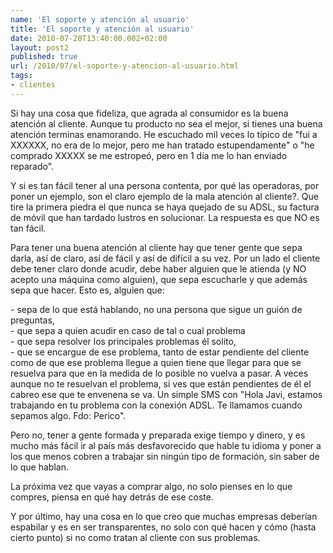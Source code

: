 ```yaml
---
name: 'El soporte y atención al usuario'
title: 'El soporte y atención al usuario'
date: 2010-07-28T13:40:00.002+02:00
layout: post2
published: true
url: /2010/07/el-soporte-y-atencion-al-usuario.html
tags: 
- clientes
---
```


Si hay una cosa que fideliza, que agrada al consumidor es la buena atención al cliente. Aunque tu producto no sea el mejor, si tienes una buena atención terminas enamorando. He escuchado mil veces lo típico de "fui a XXXXXX, no era de lo mejor, pero me han tratado estupendamente" o "he comprado XXXXX se me estropeó, pero en 1 día me lo han enviado reparado".  
  
Y si es tan fácil tener al una persona contenta, por qué las operadoras, por poner un ejemplo, son el claro ejemplo de la mala atención al cliente?. Que tire la primera piedra el que nunca se haya quejado de su ADSL, su factura de móvil que han tardado lustros en solucionar. La respuesta es que NO es tan fácil.  
  
Para tener una buena atención al cliente hay que tener gente que sepa darla, así de claro, así de fácil y así de difícil a su vez. Por un lado el cliente debe tener claro donde acudir, debe haber alguien que le atienda (y NO acepto una máquina como alguien), que sepa escucharle y que además sepa que hacer. Esto es, alguien que:  
  
\- sepa de lo que está hablando, no una persona que sigue un guión de preguntas,  
\- que sepa a quien acudir en caso de tal o cual problema  
\- que sepa resolver los principales problemas él solito,  
\- que se encargue de ese problema, tanto de estar pendiente del cliente como de que ese problema llegue a quien tiene que llegar para que se resuelva para que en la medida de lo posible no vuelva a pasar. A veces aunque no te resuelvan el problema, si ves que están pendientes de él el cabreo ese que te envenena se va. Un simple SMS con "Hola Javi, estamos trabajando en tu problema con la conexión ADSL. Te llamamos cuando sepamos algo. Fdo: Perico".  
  
Pero no, tener a gente formada y preparada exige tiempo y dinero, y es mucho más fácil ir al país más desfavorecido que hable tu idioma y poner a los que menos cobren a trabajar sin ningún tipo de formación, sin saber de lo que hablan.  
  
La próxima vez que vayas a comprar algo, no solo pienses en lo que compres, piensa en qué hay detrás de ese coste.  
  
Y por último, hay una cosa en lo que creo que muchas empresas deberían espabilar y es en ser transparentes, no solo con qué hacen y cómo (hasta cierto punto) si no como tratan al cliente con sus problemas.